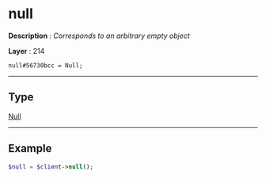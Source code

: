# null

**Description** : *Corresponds to an arbitrary empty object*

**Layer** : 214

```tl
null#56730bcc = Null;
```

---

## Type

[Null](type/Null)

---

## Example

```php
$null = $client->null();
```